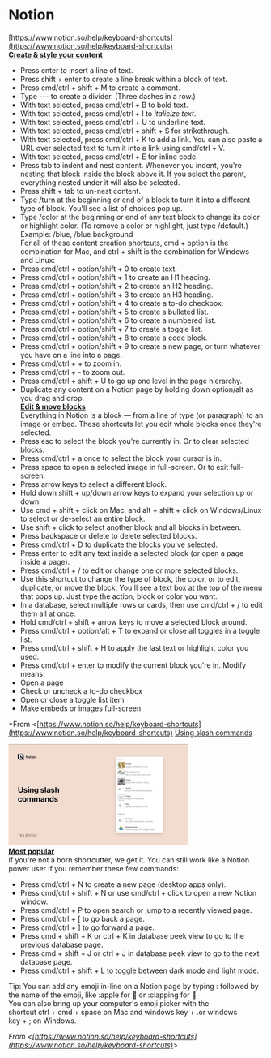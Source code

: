 # Notion
[https://www.notion.so/help/keyboard-shortcuts](https://www.notion.so/help/keyboard-shortcuts)  
[**Create &amp; style your content**](https://www.notion.so/help/keyboard-shortcuts#create-&amp;-style-your-content)  
- Press enter to insert a line of text.  
- Press shift + enter to create a line break within a block of text.  
- Press cmd/ctrl + shift + M to create a comment.  
- Type --- to create a divider. (Three dashes in a row.)  
- With text selected, press cmd/ctrl + B to bold text.  
- With text selected, press cmd/ctrl + I to *italicize text*.  
- With text selected, press cmd/ctrl + U to underline text.  
- With text selected, press cmd/ctrl + shift + S for strikethrough.  
- With text selected, press cmd/ctrl + K to add a link. You can also paste a URL over selected text to turn it into a link using cmd/ctrl + V.  
- With text selected, press cmd/ctrl + E for inline code.  
- Press tab to indent and nest content. Whenever you indent, you're nesting that block inside the block above it. If you select the parent, everything nested under it will also be selected.  
- Press shift + tab to un-nest content.  
- Type /turn at the beginning or end of a block to turn it into a different type of block. You'll see a list of choices pop up.  
- Type /color at the beginning or end of any text block to change its color or highlight color. (To remove a color or highlight, just type /default.) Example: /blue, /blue background  
For all of these content creation shortcuts, cmd + option is the combination for Mac, and ctrl + shift is the combination for Windows and Linux:  
- Press cmd/ctrl + option/shift + 0 to create text.  
- Press cmd/ctrl + option/shift + 1 to create an H1 heading.  
- Press cmd/ctrl + option/shift + 2 to create an H2 heading.  
- Press cmd/ctrl + option/shift + 3 to create an H3 heading.  
- Press cmd/ctrl + option/shift + 4 to create a to-do checkbox.  
- Press cmd/ctrl + option/shift + 5 to create a bulleted list.  
- Press cmd/ctrl + option/shift + 6 to create a numbered list.  
- Press cmd/ctrl + option/shift + 7 to create a toggle list.  
- Press cmd/ctrl + option/shift + 8 to create a code block.  
- Press cmd/ctrl + option/shift + 9 to create a new page, or turn whatever you have on a line into a page.  
- Press cmd/ctrl + + to zoom in.  
- Press cmd/ctrl + - to zoom out.  
- Press cmd/ctrl + shift + U to go up one level in the page hierarchy.  
- Duplicate any content on a Notion page by holding down option/alt as you drag and drop.  
[**Edit &amp; move blocks**](https://www.notion.so/help/keyboard-shortcuts#edit-&amp;-move-blocks)  
Everything in Notion is a block — from a line of type (or paragraph) to an image or embed. These shortcuts let you edit whole blocks once they're selected.  
- Press esc to select the block you're currently in. Or to clear selected blocks.  
- Press cmd/ctrl + a once to select the block your cursor is in.  
- Press space to open a selected image in full-screen. Or to exit full-screen.  
- Press arrow keys to select a different block.  
- Hold down shift + up/down arrow keys to expand your selection up or down.  
- Use cmd + shift + click on Mac, and alt + shift + click on Windows/Linux to select or de-select an entire block.  
- Use shift + click to select another block and all blocks in between.  
- Press backspace or delete to delete selected blocks.  
- Press cmd/ctrl + D to duplicate the blocks you've selected.  
- Press enter to edit any text inside a selected block (or open a page inside a page).  
- Press cmd/ctrl + / to edit or change one or more selected blocks.  
- Use this shortcut to change the type of block, the color, or to edit, duplicate, or move the block. You'll see a text box at the top of the menu that pops up. Just type the action, block or color you want.  
- In a database, select multiple rows or cards, then use cmd/ctrl + / to edit them all at once.  
- Hold cmd/ctrl + shift + arrow keys to move a selected block around.  
- Press cmd/ctrl + option/alt + T to expand or close all toggles in a toggle list.  
- Press cmd/ctrl + shift + H to apply the last text or highlight color you used.  
- Press cmd/ctrl + enter to modify the current block you're in. Modify means:  
- Open a page  
- Check or uncheck a to-do checkbox  
- Open or close a toggle list item  
- Make embeds or images full-screen  
  
*From \<[https://www.notion.so/help/keyboard-shortcuts](https://www.notion.so/help/keyboard-shortcuts)
[Using slash commands](https://www.youtube.com/watch?v=cBdyHp_XVFQ&amp;ab_channel=Notion)  
  
![Image-1](Notion\Notion_1.png)  
[**Most popular**](https://www.notion.so/help/keyboard-shortcuts#most-popular)  
If you're not a born shortcutter, we get it. You can still work like a Notion power user if you remember these few commands:  
- Press cmd/ctrl + N to create a new page (desktop apps only).  
- Press cmd/ctrl + shift + N or use cmd/ctrl + click to open a new Notion window.  
- Press cmd/ctrl + P to open search or jump to a recently viewed page.  
- Press cmd/ctrl + \[ to go back a page.  
- Press cmd/ctrl + ] to go forward a page.  
- Press cmd + shift + K or ctrl + K in database peek view to go to the previous database page.  
- Press cmd + shift + J or ctrl + J in database peek view to go to the next database page.  
- Press cmd/ctrl + shift + L to toggle between dark mode and light mode.  
  
Tip: You can add any emoji in-line on a Notion page by typing : followed by the name of the emoji, like :apple for 🍎 or :clapping for 👏  
You can also bring up your computer's emoji picker with the shortcut ctrl + cmd + space on Mac and windows key + .or windows key + ; on Windows.  
  
*From \<[https://www.notion.so/help/keyboard-shortcuts](https://www.notion.so/help/keyboard-shortcuts)&gt;*  

